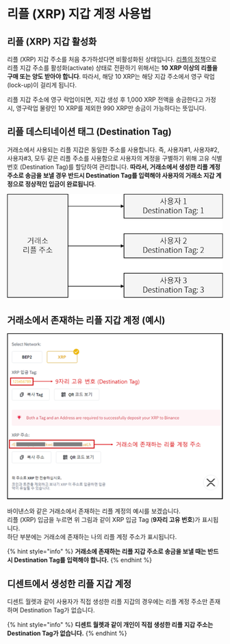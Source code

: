 # 리플 \(XRP\) 지갑 계정 사용법

## 리플 \(XRP\) 지갑 활성화

리플 \(XRP\) 지갑 주소를 처음 추가하셨다면 비활성화된 상태입니다. [리플의 정책](https://xrpl.org/reserves.html)으로 리플 지갑 주소를 활성화\(activate\) 상태로 전환하기 위해서는 **10 XRP 이상의 리플을 구매 또는 양도 받아야 합니다**. 따라서, 해당 10 XRP는 해당 지갑 주소에서 영구 락업\(lock-up\)이 걸리게 됩니다.​

리플 지갑 주소에 영구 락업이되면, 지갑 생성 후 1,000 XRP 전액을 송금한다고 가정 시, 영구락업 물량인 10 XRP를 제외한 990 XRP만 송금이 가능하다는 뜻입니다.   


## 리플 데스티네이션 태그 \(Destination Tag\)

 거래소에서 사용되는 리플 지갑은 동일한 주소를 사용합니다. 즉, 사용자\#1, 사용자\#2, 사용자\#3, 모두 같은 리플 주소를 사용함으로 사용자의 계정을 구별하기 위해 고유 식별 번호 \(Destination Tag\)를 할당하여 관리합니다. **따라서, 거래소에서 생성한 리플 계정 주소로 송금을 보낼 경우 반드시 Destination Tag를 입력해야 사용자의 거래소 지갑 계정으로 정상적인 입금이 완료됩니다**.

![](../../../.gitbook/assets/exchange_xrp_account.png)

## 거래소에서 존재하는 리플 지갑 계정 \(예시\)

![](../../../.gitbook/assets/binance_xrp_account.png)

바이낸스와 같은 거래소에서 존재하는 리플 계정의 예시를 보겠습니다.  
리플 \(XRP\) 입금을 누르면 위 그림과 같이 XRP 입금 Tag \(**9자리 고유 번호**\)가 표시됩니다.  
하단 부분에는 거래소에 존재하는 나의 리플 계정 주소가 표시됩니다.

{% hint style="info" %}
**거래소에 존재하는 리플 지갑 주소로 송금을 보낼 때는 반드시 Destination Tag를 입력해야 합니다.**
{% endhint %}

## 디센트에서 생성한 리플 지갑 계정 

디센트 월렛과 같이 사용자가 직접 생성한 리플 지갑의 경우에는 리플 계정 주소만 존재하며 Destination Tag가 없습니다. 

{% hint style="info" %}
**디센트 월렛과 같이 개인이 직접 생성한 리플 지갑 주소는 Destination Tag가 없습니다.** 
{% endhint %}

